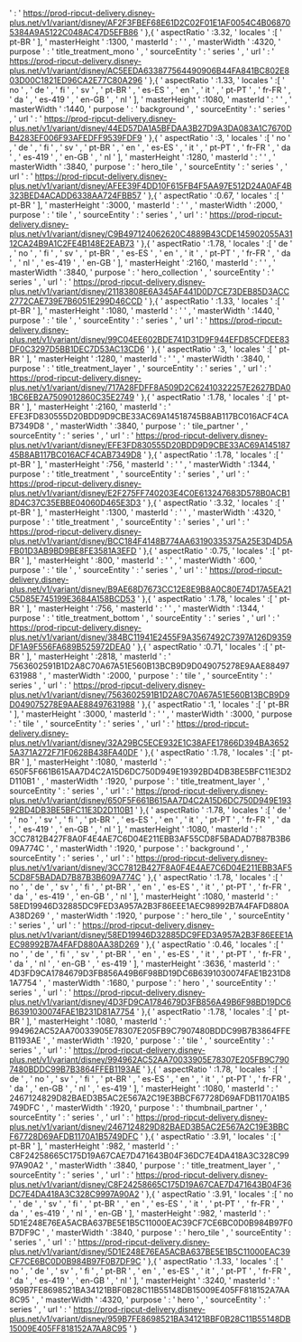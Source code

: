  ' : ' https://prod-ripcut-delivery.disney-plus.net/v1/variant/disney/AF2F3FBEF68E61D2C02F01E1AF0054C4B068705384A9A5122C048AC47D5EFB86 ' },{ ' aspectRatio ' :3.32, ' locales ' :[ ' pt-BR ' ], ' masterHeight ' :1300, ' masterId ' : '  ' , ' masterWidth ' :4320, ' purpose ' : ' title_treatment_mono ' , ' sourceEntity ' : ' series ' , ' url ' : ' https://prod-ripcut-delivery.disney-plus.net/v1/variant/disney/AC5EEDA633877564490906B44FA841BC802E803D00C1821ED96CA2E77C80A296 ' },{ ' aspectRatio ' :1.33, ' locales ' :[ ' no ' , ' de ' , ' fi ' , ' sv ' , ' pt-BR ' , ' es-ES ' , ' en ' , ' it ' , ' pt-PT ' , ' fr-FR ' , ' da ' , ' es-419 ' , ' en-GB ' , ' nl ' ], ' masterHeight ' :1080, ' masterId ' : '  ' , ' masterWidth ' :1440, ' purpose ' : ' background ' , ' sourceEntity ' : ' series ' , ' url ' : ' https://prod-ripcut-delivery.disney-plus.net/v1/variant/disney/44ED57DA1A5BFDAA3B27D9A3DA083A1C7670DB4283EF006F93AFEDFF9539FDF9 ' },{ ' aspectRatio ' :3, ' locales ' :[ ' no ' , ' de ' , ' fi ' , ' sv ' , ' pt-BR ' , ' en ' , ' es-ES ' , ' it ' , ' pt-PT ' , ' fr-FR ' , ' da ' , ' es-419 ' , ' en-GB ' , ' nl ' ], ' masterHeight ' :1280, ' masterId ' : '  ' , ' masterWidth ' :3840, ' purpose ' : ' hero_tile ' , ' sourceEntity ' : ' series ' , ' url ' : ' https://prod-ripcut-delivery.disney-plus.net/v1/variant/disney/AFEE39F4DD10F615FB4F5AA97E512D24A0AF4B323BED4ACADD6338AA724FBB57 ' },{ ' aspectRatio ' :0.67, ' locales ' :[ ' pt-BR ' ], ' masterHeight ' :3000, ' masterId ' : '  ' , ' masterWidth ' :2000, ' purpose ' : ' tile ' , ' sourceEntity ' : ' series ' , ' url ' : ' https://prod-ripcut-delivery.disney-plus.net/v1/variant/disney/C9B497124062620C4889B43CDE145902055A3112CA24B9A1C2FE4B148E2EAB73 ' },{ ' aspectRatio ' :1.78, ' locales ' :[ ' de ' , ' no ' , ' fi ' , ' sv ' , ' pt-BR ' , ' es-ES ' , ' en ' , ' it ' , ' pt-PT ' , ' fr-FR ' , ' da ' , ' nl ' , ' es-419 ' , ' en-GB ' ], ' masterHeight ' :2160, ' masterId ' : '  ' , ' masterWidth ' :3840, ' purpose ' : ' hero_collection ' , ' sourceEntity ' : ' series ' , ' url ' : ' https://prod-ripcut-delivery.disney-plus.net/v1/variant/disney/21183808E6A345AF441D0D7CE73DEB85D3ACC2772CAE739E7B6051E299D46CCD ' },{ ' aspectRatio ' :1.33, ' locales ' :[ ' pt-BR ' ], ' masterHeight ' :1080, ' masterId ' : '  ' , ' masterWidth ' :1440, ' purpose ' : ' tile ' , ' sourceEntity ' : ' series ' , ' url ' : ' https://prod-ripcut-delivery.disney-plus.net/v1/variant/disney/99C04EE602BDE741D31D9F944EFD85CFDEE83DF0C3297D5BB1DEC7D53AC13CD6 ' },{ ' aspectRatio ' :3, ' locales ' :[ ' pt-BR ' ], ' masterHeight ' :1280, ' masterId ' : '  ' , ' masterWidth ' :3840, ' purpose ' : ' title_treatment_layer ' , ' sourceEntity ' : ' series ' , ' url ' : ' https://prod-ripcut-delivery.disney-plus.net/v1/variant/disney/717A28FDFF8A509D2C62410322257E2627BDA01BC6EB2A7509012860C35E2749 ' },{ ' aspectRatio ' :1.78, ' locales ' :[ ' pt-BR ' ], ' masterHeight ' :2160, ' masterId ' : ' EFE3FD830555D20BDD9D9CBE33AC69A14518745B8AB117BC016ACF4CAB7349D8 ' , ' masterWidth ' :3840, ' purpose ' : ' tile_partner ' , ' sourceEntity ' : ' series ' , ' url ' : ' https://prod-ripcut-delivery.disney-plus.net/v1/variant/disney/EFE3FD830555D20BDD9D9CBE33AC69A14518745B8AB117BC016ACF4CAB7349D8 ' },{ ' aspectRatio ' :1.78, ' locales ' :[ ' pt-BR ' ], ' masterHeight ' :756, ' masterId ' : '  ' , ' masterWidth ' :1344, ' purpose ' : ' title_treatment ' , ' sourceEntity ' : ' series ' , ' url ' : ' https://prod-ripcut-delivery.disney-plus.net/v1/variant/disney/E2F275FF740203E4C0E613247683D578B0ACB18D4C37C35EBBE04060D465E3D3 ' },{ ' aspectRatio ' :3.32, ' locales ' :[ ' pt-BR ' ], ' masterHeight ' :1300, ' masterId ' : '  ' , ' masterWidth ' :4320, ' purpose ' : ' title_treatment ' , ' sourceEntity ' : ' series ' , ' url ' : ' https://prod-ripcut-delivery.disney-plus.net/v1/variant/disney/BCC184F4148B774AA63190335375A25E3D4D5AFB01D3AB9BD9BE8FE3581A3EFD ' },{ ' aspectRatio ' :0.75, ' locales ' :[ ' pt-BR ' ], ' masterHeight ' :800, ' masterId ' : '  ' , ' masterWidth ' :600, ' purpose ' : ' tile ' , ' sourceEntity ' : ' series ' , ' url ' : ' https://prod-ripcut-delivery.disney-plus.net/v1/variant/disney/B9AE68D7673CC12E8E9B8A0C80E74D17A5EA21C5D85E745199E3684A158BCD53 ' },{ ' aspectRatio ' :1.78, ' locales ' :[ ' pt-BR ' ], ' masterHeight ' :756, ' masterId ' : '  ' , ' masterWidth ' :1344, ' purpose ' : ' title_treatment_bottom ' , ' sourceEntity ' : ' series ' , ' url ' : ' https://prod-ripcut-delivery.disney-plus.net/v1/variant/disney/384BC11941E2455F9A3567492C7397A126D9359DF1A9F556FA689B525972DEA0 ' },{ ' aspectRatio ' :0.71, ' locales ' :[ ' pt-BR ' ], ' masterHeight ' :2818, ' masterId ' : ' 7563602591B1D2A8C70A67A51E560B13BCB9D9D049075278E9AAE88497631988 ' , ' masterWidth ' :2000, ' purpose ' : ' tile ' , ' sourceEntity ' : ' series ' , ' url ' : ' https://prod-ripcut-delivery.disney-plus.net/v1/variant/disney/7563602591B1D2A8C70A67A51E560B13BCB9D9D049075278E9AAE88497631988 ' },{ ' aspectRatio ' :1, ' locales ' :[ ' pt-BR ' ], ' masterHeight ' :3000, ' masterId ' : '  ' , ' masterWidth ' :3000, ' purpose ' : ' tile ' , ' sourceEntity ' : ' series ' , ' url ' : ' https://prod-ripcut-delivery.disney-plus.net/v1/variant/disney/32A29BC5ECE932E1C38AFE17866D394BA36525A371A272F71F0628B438FA40DF ' },{ ' aspectRatio ' :1.78, ' locales ' :[ ' pt-BR ' ], ' masterHeight ' :1080, ' masterId ' : ' 650F5F661B615AA7D4C2A15D6DC750D949E19392BD4DB3BE5BFC11E3D2D110B1 ' , ' masterWidth ' :1920, ' purpose ' : ' title_treatment_layer ' , ' sourceEntity ' : ' series ' , ' url ' : ' https://prod-ripcut-delivery.disney-plus.net/v1/variant/disney/650F5F661B615AA7D4C2A15D6DC750D949E19392BD4DB3BE5BFC11E3D2D110B1 ' },{ ' aspectRatio ' :1.78, ' locales ' :[ ' de ' , ' no ' , ' sv ' , ' fi ' , ' pt-BR ' , ' es-ES ' , ' en ' , ' it ' , ' pt-PT ' , ' fr-FR ' , ' da ' , ' es-419 ' , ' en-GB ' , ' nl ' ], ' masterHeight ' :1080, ' masterId ' : ' 3CC7812B427F8A0F4E4AE7C6D04E211EBB3AF55CD8F5BADAD7B87B3B609A774C ' , ' masterWidth ' :1920, ' purpose ' : ' background ' , ' sourceEntity ' : ' series ' , ' url ' : ' https://prod-ripcut-delivery.disney-plus.net/v1/variant/disney/3CC7812B427F8A0F4E4AE7C6D04E211EBB3AF55CD8F5BADAD7B87B3B609A774C ' },{ ' aspectRatio ' :1.78, ' locales ' :[ ' no ' , ' de ' , ' sv ' , ' fi ' , ' pt-BR ' , ' en ' , ' es-ES ' , ' it ' , ' pt-PT ' , ' fr-FR ' , ' da ' , ' es-419 ' , ' en-GB ' , ' nl ' ], ' masterHeight ' :1080, ' masterId ' : ' 58ED19946D32885DC9FED3A957A2B3F86EEE1AEC98992B7A4FAFD880AA38D269 ' , ' masterWidth ' :1920, ' purpose ' : ' hero_tile ' , ' sourceEntity ' : ' series ' , ' url ' : ' https://prod-ripcut-delivery.disney-plus.net/v1/variant/disney/58ED19946D32885DC9FED3A957A2B3F86EEE1AEC98992B7A4FAFD880AA38D269 ' },{ ' aspectRatio ' :0.46, ' locales ' :[ ' no ' , ' de ' , ' fi ' , ' sv ' , ' pt-BR ' , ' en ' , ' es-ES ' , ' it ' , ' pt-PT ' , ' fr-FR ' , ' da ' , ' nl ' , ' en-GB ' , ' es-419 ' ], ' masterHeight ' :3636, ' masterId ' : ' 4D3FD9CA1784679D3FB856A49B6F98BD19DC6B6391030074FAE1B231D81A7754 ' , ' masterWidth ' :1680, ' purpose ' : ' hero ' , ' sourceEntity ' : ' series ' , ' url ' : ' https://prod-ripcut-delivery.disney-plus.net/v1/variant/disney/4D3FD9CA1784679D3FB856A49B6F98BD19DC6B6391030074FAE1B231D81A7754 ' },{ ' aspectRatio ' :1.78, ' locales ' :[ ' pt-BR ' ], ' masterHeight ' :1080, ' masterId ' : ' 994962AC52AA70033905E78307E205FB9C7907480BDDC99B7B3864FFEB1193AE ' , ' masterWidth ' :1920, ' purpose ' : ' tile ' , ' sourceEntity ' : ' series ' , ' url ' : ' https://prod-ripcut-delivery.disney-plus.net/v1/variant/disney/994962AC52AA70033905E78307E205FB9C7907480BDDC99B7B3864FFEB1193AE ' },{ ' aspectRatio ' :1.78, ' locales ' :[ ' de ' , ' no ' , ' sv ' , ' fi ' , ' pt-BR ' , ' es-ES ' , ' en ' , ' it ' , ' pt-PT ' , ' fr-FR ' , ' da ' , ' en-GB ' , ' nl ' , ' es-419 ' ], ' masterHeight ' :1080, ' masterId ' : ' 2467124829D82BAED3B5AC2E567A2C19E3BBCF67728D69AFDB1170A1B5749DFC ' , ' masterWidth ' :1920, ' purpose ' : ' thumbnail_partner ' , ' sourceEntity ' : ' series ' , ' url ' : ' https://prod-ripcut-delivery.disney-plus.net/v1/variant/disney/2467124829D82BAED3B5AC2E567A2C19E3BBCF67728D69AFDB1170A1B5749DFC ' },{ ' aspectRatio ' :3.91, ' locales ' :[ ' pt-BR ' ], ' masterHeight ' :982, ' masterId ' : ' C8F24258665C175D19A67CAE7D471643B04F36DC7E4DA418A3C328C9997A90A2 ' , ' masterWidth ' :3840, ' purpose ' : ' title_treatment_layer ' , ' sourceEntity ' : ' series ' , ' url ' : ' https://prod-ripcut-delivery.disney-plus.net/v1/variant/disney/C8F24258665C175D19A67CAE7D471643B04F36DC7E4DA418A3C328C9997A90A2 ' },{ ' aspectRatio ' :3.91, ' locales ' :[ ' no ' , ' de ' , ' sv ' , ' fi ' , ' pt-BR ' , ' en ' , ' es-ES ' , ' it ' , ' pt-PT ' , ' fr-FR ' , ' da ' , ' es-419 ' , ' nl ' , ' en-GB ' ], ' masterHeight ' :982, ' masterId ' : ' 5D1E248E76EA5ACBA637BE5E1B5C11000EAC39CF7CE6BC0D0B984B97F0B7DF9C ' , ' masterWidth ' :3840, ' purpose ' : ' hero_tile ' , ' sourceEntity ' : ' series ' , ' url ' : ' https://prod-ripcut-delivery.disney-plus.net/v1/variant/disney/5D1E248E76EA5ACBA637BE5E1B5C11000EAC39CF7CE6BC0D0B984B97F0B7DF9C ' },{ ' aspectRatio ' :1.33, ' locales ' :[ ' no ' , ' de ' , ' sv ' , ' fi ' , ' pt-BR ' , ' en ' , ' es-ES ' , ' it ' , ' pt-PT ' , ' fr-FR ' , ' da ' , ' es-419 ' , ' en-GB ' , ' nl ' ], ' masterHeight ' :3240, ' masterId ' : ' 959B7FE8698521BA34121BBF0B28C11B55148DB15009E405FF818152A7AA8C95 ' , ' masterWidth ' :4320, ' purpose ' : ' hero ' , ' sourceEntity ' : ' series ' , ' url ' : ' https://prod-ripcut-delivery.disney-plus.net/v1/variant/disney/959B7FE8698521BA34121BBF0B28C11B55148DB15009E405FF818152A7AA8C95 ' }
